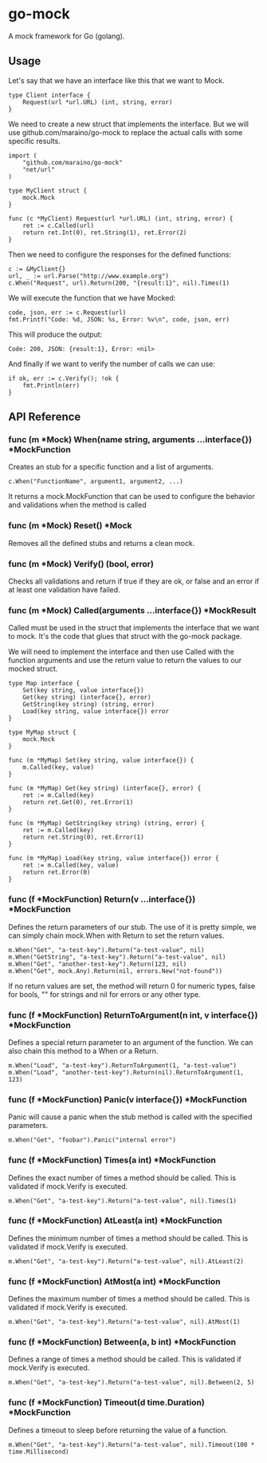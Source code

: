 go-mock
=======

A mock framework for Go (golang).

Usage
-----

Let's say that we have an interface like this that we want to Mock.

	type Client interface {
		Request(url *url.URL) (int, string, error)
	}


We need to create a new struct that implements the interface. But we will use
github.com/maraino/go-mock to replace the actual calls with some specific results.

	import (
		"github.com/maraino/go-mock"
		"net/url"
	)

	type MyClient struct {
		mock.Mock
	}

	func (c *MyClient) Request(url *url.URL) (int, string, error) {
		ret := c.Called(url)
		return ret.Int(0), ret.String(1), ret.Error(2)
	}

Then we need to configure the responses for the defined functions:

	c := &MyClient{}
	url, _ := url.Parse("http://www.example.org")
	c.When("Request", url).Return(200, "{result:1}", nil).Times(1)

We will execute the function that we have Mocked:

	code, json, err := c.Request(url)
	fmt.Printf("Code: %d, JSON: %s, Error: %v\n", code, json, err)

This will produce the output:

	Code: 200, JSON: {result:1}, Error: <nil>

And finally if we want to verify the number of calls we can use:

	if ok, err := c.Verify(); !ok {
		fmt.Println(err)
	}

API Reference
-------------

### func (m *Mock) When(name string, arguments ...interface{}) *MockFunction

Creates an stub for a specific function and a list of arguments.

	c.When("FunctionName", argument1, argument2, ...)

It returns a mock.MockFunction that can be used to configure the behavior and
validations when the method is called

### func (m *Mock) Reset() *Mock

Removes all the defined stubs and returns a clean mock.

### func (m *Mock) Verify() (bool, error)

Checks all validations and return if true if they are ok, or false and an error
if at least one validation have failed.

### func (m *Mock) Called(arguments ...interface{}) *MockResult

Called must be used in the struct that implements the interface that we want to mock.
It's the code that glues that struct with the go-mock package.

We will need to implement the interface and then use Called with the function arguments
and use the return value to return the values to our mocked struct.

	type Map interface {
		Set(key string, value interface{})
		Get(key string) (interface{}, error)
		GetString(key string) (string, error)
		Load(key string, value interface{}) error
	}

	type MyMap struct {
		mock.Mock
	}

	func (m *MyMap) Set(key string, value interface{}) {
		m.Called(key, value)
	}

	func (m *MyMap) Get(key string) (interface{}, error) {
		ret := m.Called(key)
		return ret.Get(0), ret.Error(1)
	}

	func (m *MyMap) GetString(key string) (string, error) {
		ret := m.Called(key)
		return ret.String(0), ret.Error(1)
	}

	func (m *MyMap) Load(key string, value interface{}) error {
		ret := m.Called(key, value)
		return ret.Error(0)
	}

### func (f *MockFunction) Return(v ...interface{}) *MockFunction

Defines the return parameters of our stub. The use of it is pretty simple, we
can simply chain mock.When with Return to set the return values.

	m.When("Get", "a-test-key").Return("a-test-value", nil)
	m.When("GetString", "a-test-key").Return("a-test-value", nil)
	m.When("Get", "another-test-key").Return(123, nil)
	m.When("Get", mock.Any).Return(nil, errors.New("not-found"))

If no return values are set, the method will return 0 for numeric types,
false for bools, "" for strings and nil for errors or any other type.

### func (f *MockFunction) ReturnToArgument(n int, v interface{}) *MockFunction

Defines a special return parameter to an argument of the function. We can also chain
this method to a When or a Return.

	m.When("Load", "a-test-key").ReturnToArgument(1, "a-test-value")
	m.When("Load", "another-test-key").Return(nil).ReturnToArgument(1, 123)

### func (f *MockFunction) Panic(v interface{}) *MockFunction

Panic will cause a panic when the stub method is called with the specified parameters.

	m.When("Get", "foobar").Panic("internal error")

### func (f *MockFunction) Times(a int) *MockFunction

Defines the exact number of times a method should be called. This is validated if mock.Verify
is executed.

	m.When("Get", "a-test-key").Return("a-test-value", nil).Times(1)

### func (f *MockFunction) AtLeast(a int) *MockFunction

Defines the minimum number of times a method should be called. This is validated if mock.Verify
is executed.

	m.When("Get", "a-test-key").Return("a-test-value", nil).AtLeast(2)

### func (f *MockFunction) AtMost(a int) *MockFunction

Defines the maximum number of times a method should be called. This is validated if mock.Verify
is executed.

	m.When("Get", "a-test-key").Return("a-test-value", nil).AtMost(1)

### func (f *MockFunction) Between(a, b int) *MockFunction

Defines a range of times a method should be called. This is validated if mock.Verify
is executed.

	m.When("Get", "a-test-key").Return("a-test-value", nil).Between(2, 5)

### func (f *MockFunction) Timeout(d time.Duration) *MockFunction

Defines a timeout to sleep before returning the value of a function.

	m.When("Get", "a-test-key").Return("a-test-value", nil).Timeout(100 * time.Millisecond)
